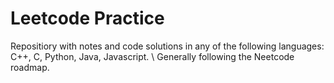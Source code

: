 # Leetcode Practice
Repositiory with notes and code solutions in any of the following languages: C++, C, Python, Java, Javascript. \\
Generally following the Neetcode roadmap.
